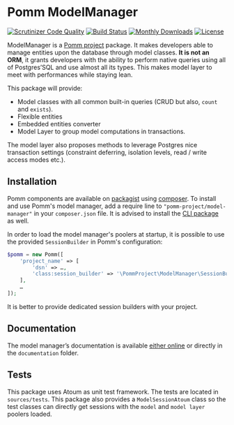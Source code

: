 # Pomm ModelManager

[![Scrutinizer Code Quality](https://scrutinizer-ci.com/g/pomm-project/ModelManager/badges/quality-score.png?b=master)](https://scrutinizer-ci.com/g/pomm-project/ModelManager/?branch=master) [![Build Status](https://travis-ci.org/pomm-project/ModelManager.svg)](https://travis-ci.org/pomm-project/ModelManager) [![Monthly Downloads](https://poser.pugx.org/pomm-project/model-manager/d/monthly.png)](https://packagist.org/packages/pomm-project/model-manager) [![License](https://poser.pugx.org/pomm-project/model-manager/license.svg)](https://packagist.org/packages/pomm-project/model-manager)


ModelManager is a [Pomm project](http://www.pomm-project.org) package. It makes developers able to manage entities upon the database through model classes. **It is not an ORM**, it grants developers with the ability to perform native queries using all of Postgres’SQL and use almost all its types. This makes model layer to meet with performances while staying lean.

This package will provide:

 * Model classes with all common built-in queries (CRUD but also, `count` and `exists`).
 * Flexible entities
 * Embedded entities converter
 * Model Layer to group model computations in transactions.

The model layer also proposes methods to leverage Postgres nice transaction settings (constraint deferring, isolation levels, read / write access modes etc.).

## Installation

Pomm components are available on [packagist](https://packagist.org/packages/pomm-project/) using [composer](https://packagist.org/). To install and use Pomm's model manager, add a require line to `"pomm-project/model-manager"` in your `composer.json` file. It is advised to install the [CLI package](https://github.com/pomm-project/Cli) as well.

In order to load the model manager's poolers at startup, it is possible to use the provided `SessionBuilder` in Pomm's configuration:

```php
$pomm = new Pomm([
    'project_name' => [
        'dsn' => …,
        'class:session_builder' => '\PommProject\ModelManager\SessionBuilder',
    ],
    …
]);
```

It is better to provide dedicated session builders with your project.

## Documentation

The model manager’s documentation is available [either online](https://github.com/pomm-project/ModelManager/blob/master/documentation/model_manager.rst) or directly in the `documentation` folder.

## Tests

This package uses Atoum as unit test framework. The tests are located in `sources/tests`. This package also provides a `ModelSessionAtoum` class so the test classes can directly get sessions with the `model` and `model layer` poolers loaded.
